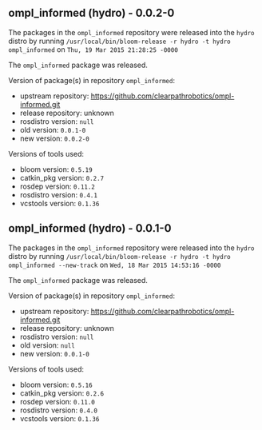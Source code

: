 ## ompl_informed (hydro) - 0.0.2-0

The packages in the `ompl_informed` repository were released into the `hydro` distro by running `/usr/local/bin/bloom-release -r hydro -t hydro ompl_informed` on `Thu, 19 Mar 2015 21:28:25 -0000`

The `ompl_informed` package was released.

Version of package(s) in repository `ompl_informed`:
- upstream repository: https://github.com/clearpathrobotics/ompl-informed.git
- release repository: unknown
- rosdistro version: `null`
- old version: `0.0.1-0`
- new version: `0.0.2-0`

Versions of tools used:
- bloom version: `0.5.19`
- catkin_pkg version: `0.2.7`
- rosdep version: `0.11.2`
- rosdistro version: `0.4.1`
- vcstools version: `0.1.36`


## ompl_informed (hydro) - 0.0.1-0

The packages in the `ompl_informed` repository were released into the `hydro` distro by running `/usr/local/bin/bloom-release -r hydro -t hydro ompl_informed --new-track` on `Wed, 18 Mar 2015 14:53:16 -0000`

The `ompl_informed` package was released.

Version of package(s) in repository `ompl_informed`:
- upstream repository: https://github.com/clearpathrobotics/ompl-informed.git
- release repository: unknown
- rosdistro version: `null`
- old version: `null`
- new version: `0.0.1-0`

Versions of tools used:
- bloom version: `0.5.16`
- catkin_pkg version: `0.2.6`
- rosdep version: `0.11.0`
- rosdistro version: `0.4.0`
- vcstools version: `0.1.36`


